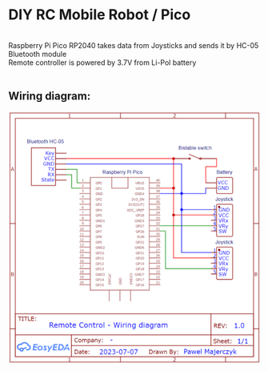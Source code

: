 # DIY RC Mobile Robot / Pico

<br> Raspberry Pi Pico RP2040 takes data from Joysticks and sends it by HC-05 Bluetooth module <br>
Remote controller is powered by 3.7V from Li-Pol battery <br><br>

## Wiring diagram:

<p align="center">
    <img src="https://github.com/PMajerczyk/DIY-RC-MobileRobot/blob/main/Pico/Pico.png" alt="png">
</p>
